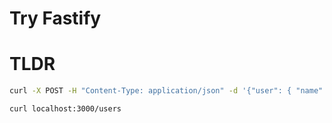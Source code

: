 # Try Fastify

# TLDR

```bash
curl -X POST -H "Content-Type: application/json" -d '{"user": { "name": "joey" }}' localhost:3000/users
```

```bash
curl localhost:3000/users
```

